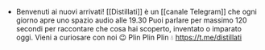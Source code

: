 - Benvenuti ai nuovi arrivati!
  [[Distillati]] è un [[canale Telegram]] che ogni giorno apre uno spazio audio alle 19.30
  Puoi parlare per massimo 120 secondi per raccontare che cosa hai scoperto, inventato o imparato oggi.
  Vieni a curiosare con noi 😉
  Plin Plin Plin 💧 https://t.me/distillati